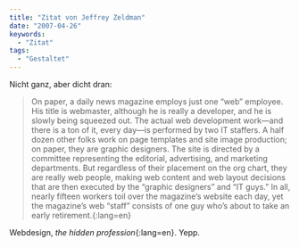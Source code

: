 ```yaml
---
title: "Zitat von Jeffrey Zeldman"
date: "2007-04-26"
keywords:
  - "Zitat"
tags:
  - "Gestaltet"
---
```


Nicht ganz, aber dicht dran:

> On paper, a daily news magazine employs just one “web” employee. His title is webmaster, although he is really a developer, and he is slowly being squeezed out. The actual web development work—and there is a ton of it, every day—is performed by two IT staffers. A half dozen other folks work on page templates and site image production; on paper, they are graphic designers. The site is directed by a committee representing the editorial, advertising, and marketing departments. But regardless of their placement on the org chart, they are really web people, making web content and web layout decisions that are then executed by the “graphic designers” and “IT guys.” In all, nearly fifteen workers toil over the magazine’s website each day, yet the magazine’s web “staff” consists of one guy who’s about to take an early retirement.{:lang=en}

Webdesign, _the hidden profession_{:lang=en}. Yepp.
